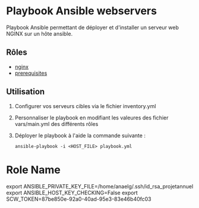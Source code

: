 Playbook Ansible webservers
=========

Playbook Ansible permettant de déployer et d'installer un serveur web NGINX sur un hôte ansible.


Rôles
------------

  - [nginx](roles/nginx)
  - [prerequisites](roles/prerequisites/)



Utilisation
--------------

1. Configurer vos serveurs cibles via le fichier inventory.yml

2. Personnaliser le playbook en modifiant les valeures des fichier vars/main.yml des différents rôles

3. Déployer le playbook à l'aide la commande suivante :

    `ansible-playbook -i <HOST_FILE> playbook.yml`

Role Name
=========
export ANSIBLE_PRIVATE_KEY_FILE=/home/anaelg/.ssh/id_rsa_projetannuel
export ANSIBLE_HOST_KEY_CHECKING=False
export SCW_TOKEN=87be850e-92a0-40ad-95e3-83e46b40fc03


